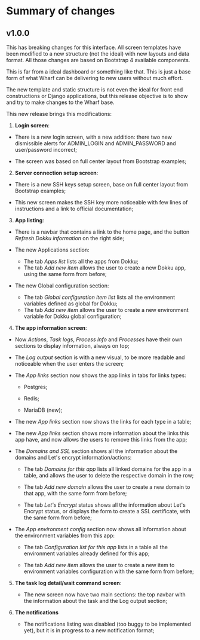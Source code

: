 # Summary of changes

## v1.0.0

This has breaking changes for this interface. All screen templates have been modified to a new structure (not the ideal)
with new layouts and data format. All those changes are based on Bootstrap 4 available components.

This is far from a ideal dashboard or something like that. This is just a base form of what Wharf can be delivering to new users without much effort.

The new template and static structure is not even the ideal for front end constructions or Django applications, but this release objective is to show and try to make changes to the Wharf base.

This new release brings this modifications:

1. **Login screen**:
  * There is a new login screen, with a new addition: there two new dismissible alerts for ADMIN_LOGIN and ADMIN_PASSWORD and user/password incorrect;
  
  * The screen was based on full center layout from Bootstrap examples;
  
2. **Server connection setup screen**:
  * There is a new SSH keys setup screen, base on full center layout from Bootstrap examples;
  
  * This new screen makes the SSH key more noticeable with few lines of instructions and a link to official documentation;
  
3. **App listing**:

  * There is a navbar that contains a link to the home page, and the button _Refresh Dokku information_ on the right side;
  
  * The new Applications section:
  
    * The tab _Apps list_ lists all the apps from Dokku;
    * The tab _Add new item_ allows the user to create a new Dokku app, using the same form from before;
  
  * The new Global configuration section:
    
    * The tab _Global configuration item list_ lists all the environment variables defined as global for Dokku;
    * The tab _Add new item_ allows the user to create a new environment variable for Dokku global configuration;
  
4. **The app information screen**:

  * Now _Actions_, _Task logs_, _Process Info_ and _Processes_ have their own sections to display information, always on top;
  
  * The _Log output_ section is with a new visual, to be more readable and noticeable when the user enters the screen;
  
  * The _App links_ section now shows the app links in tabs for links types:
  
    * Postgres;
    
    * Redis;
    
    * MariaDB (new);
    
  * The new _App links_ section now shows the links for each type in a table;
  
  * The new _App links_ section shows more information about the links this app have, and now allows the users to remove this links from the app;
  
  * The _Domains and SSL_ section shows all the information about the domains and Let's encrypt information/actions:
  
    * The tab _Domains for this app_ lists all linked domains for the app in a table, and allows the user to delete the respective domain in the row;
    
    * The tab _Add new domain_ allows the user to create a new domain to that app, with the same form from before;
    
    * The tab _Let's Encrypt_ status shows all the information about Let's Encrypt status, or displays the form to create a SSL certificate, with the same form from before;
    
  * The _App environment config_ section now shows all information about the environment variables from this app:
  
    * The tab _Configuration list for this app_ lists in a table all the environment variables already defined for this app;
    
    * The tab _Add new item_ allows the user to create a new item to environment variables configuration with the same form from before;
    
5. **The task log detail/wait command screen**:

    * The new screen now have two main sections: the top navbar with the information about the task and the Log output section;
    
6. **The notifications**

    * The notifications listing was disabled (too buggy to be implemented yet), but it is in progress to a new notification format;